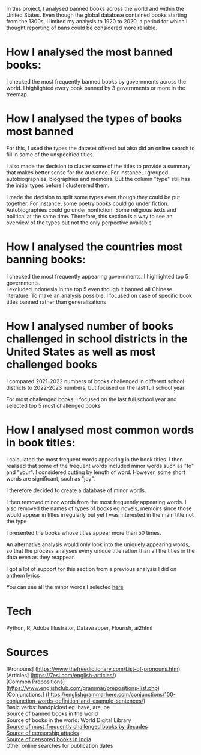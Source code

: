 In this project, I analysed banned books across the world and within the United States. Even though the global database contained books starting from the 1300s, I limited my analysis to 1920 to 2020, a period for which I thought reporting of bans could be considered more reliable. <br />

# How I analysed the most banned books:
I checked the most frequently banned books by governments across the world. I highlighted every book banned by 3 governments or more in the treemap. <br />

# How I analysed the types of books most banned
For this, I used the types the dataset offered but also did an online search to fill in some of the unspecified titles. <br />

I also made the decision to cluster some of the titles to provide a summary that makes better sense for the audience. For instance, I grouped autobiographies, biographies and memoirs. But the column "type" still has the initial types before I clusterered them. <br />

I made the decision to split some types even though they could be put together. For instance, some poetry books could go under fiction.  Autobiographies could go under nonfiction. Some religious texts and political at the same time. Therefore, this section is a way to see an overview of the types but not the only perpective available <br />

# How I analysed the countries most banning books:
I checked the most frequently appearing governments. I highlighted top 5 governments. <br />
I excluded Indonesia in the top 5 even though it banned all Chinese literature. To make an analysis possible, I focused on case of specific book titles banned rather than generalisations <br />


# How I analysed number of books challenged in school districts in the United States as well as most challenged books

I compared 2021-2022 numbers of books challenged in different school districts to 2022-2023 numbers, but focused on the last full school year <br />

For most challenged books, I focused on the last full school year and selected top 5 most challenged books <br />

# How I analysed most common words in book titles:

I  calculated the most frequent words appearing in the book titles. I then realised that some of the frequent words included minor words such as "to" and "your". I considered cutting by length of word. However, some short words are significant, such as "joy". <br />

I therefore decided to create a database of minor words. <br />

I then removed minor words from the most frequently appearing words. I also removed the names of types of books eg novels, memoirs since those would appear in titles irregularly but yet I was interested in the main title not the type <br />

I presented the books whose titles appear more than 50 times. <br />

An alternative analysis would only look into the uniquely appearing words, so that the process analyses every unique title rather than all the titles in the data even as they reappear. <br />

I got a lot of support for this section from a previous analysis I did on [anthem lyrics](
https://ivynyayieka.github.io/anthems/)

You can see all the minor words I selected [here](https://github.com/ivynyayieka/anthems/blob/main/minor_words.csv)<br />

# Tech

Python, R, Adobe Illustrator, Datawrapper, Flourish, ai2html

# Sources
[Pronouns] (https://www.thefreedictionary.com/List-of-pronouns.htm)<br/>
[Articles] (https://7esl.com/english-articles/)<br/>
[Common Prepositions] (https://www.englishclub.com/grammar/prepositions-list.php)<br/>
[Conjunctions:] (https://englishgrammarhere.com/conjunctions/100-conjunction-words-definition-and-example-sentences/) <br/>
Basic verbs: handpicked eg. have, are, be <br/>
[Source of banned books in the world](https://en.wikipedia.org/wiki/List_of_books_banned_by_governments)<br/>
Source of books in the world: World Digital Library <br/>
[Source of most_frequently challenged books by decades](https://www.ala.org/advocacy/bbooks/frequentlychallengedbooks/top100)<br/>
[Source of censorship attacks](https://www.everylibraryinstitute.org/book_censorship_database_magnusson)<br/>
[Source of censored books in India](https://en.wikipedia.org/wiki/List_of_books_banned_in_India)<br/>
Other online searches for publication dates
